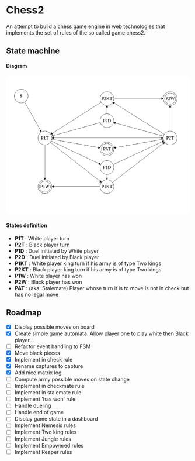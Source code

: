 # Chess2

An attempt to build a chess game engine in web technologies that implements the set of rules of the so called game chess2.

## State machine

#### Diagram

![Chess2 FSM](/modeling/fsm.png?raw=true)

#### States definition

<!-- - **S** 		: Start -->
- **P1T** 	: White player turn
- **P2T** 	: Black player turn
- **P1D** 	: Duel initiated by White player
- **P2D** 	: Duel initiated by Black player
- **P1KT** 	: White player king turn if his army is of type Two kings
- **P2KT** 	: Black player king turn if his army is of type Two kings
- **P1W** 	: White player has won
- **P2W** 	: Black player has won
- **PAT** 	: (aka: Stalemate) Player whose turn it is to move is not in check but has no legal move

## Roadmap

- [x] Display possible moves on board
- [X] Create simple game automata: Allow player one to play white then Black player...
- [ ] Refactor event handling to FSM
- [X] Move black pieces
- [X] Implement in check rule
- [X] Rename captures to capture
- [X] Add nice matrix log
- [ ] Compute army possible moves on state change
- [ ] Implement in checkmate rule
- [ ] Implement in stalemate rule
- [ ] Implement 'has won' rule
- [ ] Handle dueling
- [ ] Handle end of game
- [ ] Display game state in a dashboard
- [ ] Implement Nemesis rules
- [ ] Implement Two king rules
- [ ] Implement Jungle rules
- [ ] Implement Empowered rules
- [ ] Implement Reaper rules
